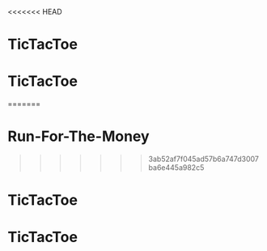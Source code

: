 <<<<<<< HEAD
# TicTacToe
# TicTacToe
=======
# Run-For-The-Money
>>>>>>> 3ab52af7f045ad57b6a747d3007ba6e445a982c5
# TicTacToe
# TicTacToe
